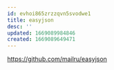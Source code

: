 ```yaml
---
id: evhoi865zrzzqvn5svodwe1
title: easyjson
desc: ''
updated: 1669089984846
created: 1669089649471
---
```


https://github.com/mailru/easyjson

